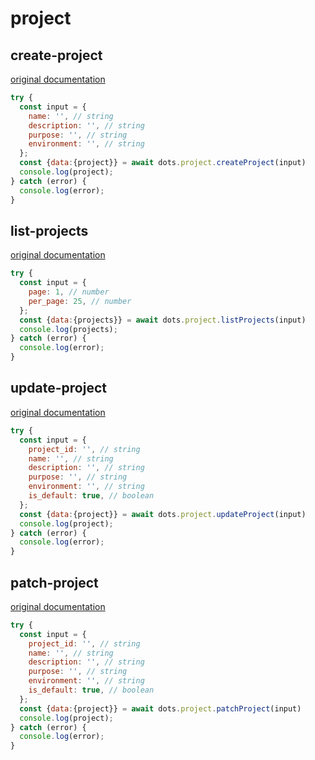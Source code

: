 # project

## create-project
[original documentation](https://developers.digitalocean.com/documentation/v2/#create-a-project)
```javascript
try {
  const input = {
    name: '', // string
    description: '', // string
    purpose: '', // string
    environment: '', // string
  };
  const {data:{project}} = await dots.project.createProject(input)
  console.log(project);
} catch (error) {
  console.log(error);
}
```

## list-projects
[original documentation](https://developers.digitalocean.com/documentation/v2/#list-all-projects)
```javascript
try {
  const input = {
    page: 1, // number
    per_page: 25, // number
  };
  const {data:{projects}} = await dots.project.listProjects(input)
  console.log(projects);
} catch (error) {
  console.log(error);
}
```

## update-project
[original documentation](https://developers.digitalocean.com/documentation/v2/#update-a-project)
```javascript
try {
  const input = {
    project_id: '', // string
    name: '', // string
    description: '', // string
    purpose: '', // string
    environment: '', // string
    is_default: true, // boolean
  };
  const {data:{project}} = await dots.project.updateProject(input)
  console.log(project);
} catch (error) {
  console.log(error);
}
```

## patch-project
[original documentation](https://developers.digitalocean.com/documentation/v2/#patch-a-project)
```javascript
try {
  const input = {
    project_id: '', // string
    name: '', // string
    description: '', // string
    purpose: '', // string
    environment: '', // string
    is_default: true, // boolean
  };
  const {data:{project}} = await dots.project.patchProject(input)
  console.log(project);
} catch (error) {
  console.log(error);
}
```
